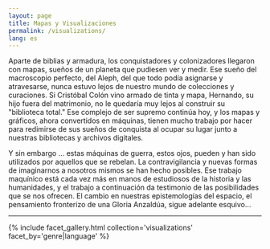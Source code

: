 ```yaml
---
layout: page
title: Mapas y Visualizaciones
permalink: /visualizations/
lang: es
---
```


Aparte de biblias y armadura, los conquistadores y colonizadores llegaron con mapas, sueños de un planeta que pudiesen ver y medir. Ese sueño del macroscopio perfecto, del Aleph, del que todo podía asignarse y atravesarse, nunca estuvo lejos de nuestro mundo de colecciones y curaciones. Si Cristóbal Colón vino armado de tinta y mapa, Hernando, su hijo fuera del matrimonio, no le quedaría muy lejos al construir su "biblioteca total." Ese complejo de ser supremo continúa hoy, y los mapas y gráficos, ahora convertidos en máquinas, tienen mucho trabajo por hacer para redimirse de sus sueños de conquista al ocupar su lugar junto a nuestras bibliotecas y archivos digitales.

Y sin embargo ... estas máquinas de guerra, estos ojos, pueden y han sido utilizados por aquellos que se rebelan. La contravigilancia y nuevas formas de imaginarnos a nosotros mismos se han hecho posibles. Ese trabajo maquínico está cada vez más en manos de estudiosos de la historia y las humanidades, y el trabajo a continuación da testimonio de las posibilidades que se nos ofrecen. El cambio en nuestras epistemologías del espacio, el pensamiento fronterizo de una Gloria Anzaldúa, sigue adelante esquivo...

---

{% include facet_gallery.html collection='visualizations' facet_by='genre|language' %}